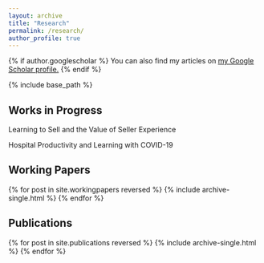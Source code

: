 ```yaml
---
layout: archive
title: "Research"
permalink: /research/
author_profile: true
---
```


{% if author.googlescholar %}
  You can also find my articles on <u><a href="{{author.googlescholar}}">my Google Scholar profile</a>.</u>
{% endif %}

{% include base_path %}

## Works in Progress
Learning to Sell and the Value of Seller Experience

Hospital Productivity and Learning with COVID-19


## Working Papers
{% for post in site.workingpapers reversed %}
  {% include archive-single.html %}
{% endfor %}

## Publications
{% for post in site.publications reversed %}
  {% include archive-single.html %}
{% endfor %}
